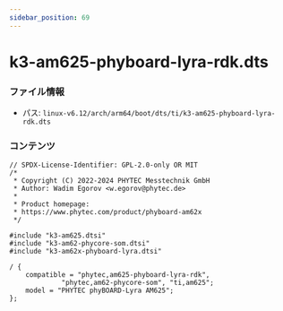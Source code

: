 ```yaml
---
sidebar_position: 69
---
```

# k3-am625-phyboard-lyra-rdk.dts

### ファイル情報

- パス: `linux-v6.12/arch/arm64/boot/dts/ti/k3-am625-phyboard-lyra-rdk.dts`

### コンテンツ

```dts
// SPDX-License-Identifier: GPL-2.0-only OR MIT
/*
 * Copyright (C) 2022-2024 PHYTEC Messtechnik GmbH
 * Author: Wadim Egorov <w.egorov@phytec.de>
 *
 * Product homepage:
 * https://www.phytec.com/product/phyboard-am62x
 */

#include "k3-am625.dtsi"
#include "k3-am62-phycore-som.dtsi"
#include "k3-am62x-phyboard-lyra.dtsi"

/ {
	compatible = "phytec,am625-phyboard-lyra-rdk",
		     "phytec,am62-phycore-som", "ti,am625";
	model = "PHYTEC phyBOARD-Lyra AM625";
};

```
